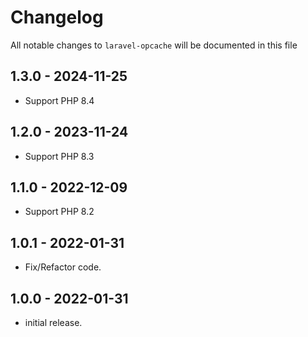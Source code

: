 # Changelog

All notable changes to `laravel-opcache` will be documented in this file

## 1.3.0 - 2024-11-25
- Support PHP 8.4

## 1.2.0 - 2023-11-24
- Support PHP 8.3

## 1.1.0 - 2022-12-09
- Support PHP 8.2

## 1.0.1 - 2022-01-31
- Fix/Refactor code.

## 1.0.0 - 2022-01-31
- initial release.
